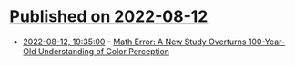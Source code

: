 # [Published on 2022-08-12](index.md)

* [2022-08-12, 19:35:00](https://soylentnews.org/article.pl?sid=22/08/11/1515233&from=rss) - [Math Error: A New Study Overturns 100-Year-Old Understanding of Color Perception](https://soylentnews.org/article.pl?sid=22/08/11/1515233&from=rss)
